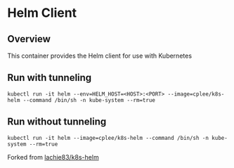# Helm Client

## Overview
This container provides the Helm client for use with Kubernetes

## Run with tunneling
`kubectl run -it helm --env=HELM_HOST=<HOST>:<PORT> --image=cplee/k8s-helm --command /bin/sh -n kube-system --rm=true` 

## Run without tunneling
`kubectl run -it helm --image=cplee/k8s-helm --command /bin/sh -n kube-system --rm=true`

Forked from [lachie83/k8s-helm](https://github.com/lachie83/k8s-helm)
